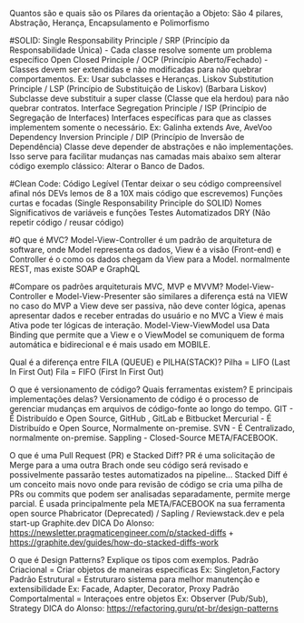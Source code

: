Quantos são e quais são os Pilares da orientação a Objeto:
São 4 pilares, Abstração, Herança, Encapsulamento e Polimorfismo

#SOLID:
Single Responsability Principle / SRP (Princípio da Responsabilidade Única) - Cada classe resolve somente um problema específico
Open Closed Principle / OCP (Princípio Aberto/Fechado) - Classes devem ser extendidas e não modificadas para não quebrar comportamentos. Ex: Usar subclasses e Heranças.
Liskov Substitution Principle / LSP (Princípio de Substituição de Liskov) (Barbara Liskov) Subclasse deve substituir a super classe (Classe que ela herdou) para não quebrar contratos.
Interface Segregation Principle / ISP (Princípio de Segregação de Interfaces) Interfaces específicas para que as classes implementem somente o necessário. Ex: Galinha extends Ave, AveVoo
Dependency Inversion Principle / DIP (Princípio de Inversão de Dependência) Classe deve depender de abstrações e não implementações. Isso serve para facilitar mudanças nas camadas mais abaixo sem  alterar código exemplo clássico: Alterar o Banco de Dados.

#Clean Code:
Código Legível (Tentar deixar o seu código compreensível afinal nós DEVs lemos de 8 a 10X mais código que escrevemos)
Funções curtas e focadas (Single Responsability Principle do SOLID) 
Nomes Significativos de variáveis e funções
Testes Automatizados
DRY (Não repetir código / reusar código)

#O que é MVC?
Model-View-Controller é um padrão de arquitetura de software, onde Model representa os dados, View é a visão (Front-end) e Controller é o como os dados chegam da View para a Model. normalmente REST, mas existe SOAP e GraphQL

#Compare os padrões arquiteturais MVC, MVP e MVVM?
Model-View-Controller e Model-View-Presenter são similares a diferença está na VIEW no caso do MVP a View deve ser passiva, não deve conter lógica, apenas apresentar dados e receber entradas do usuário e no MVC a View é mais Ativa pode ter lógicas de interação.
Model-View-ViewModel usa Data Binding que permite que a View e o ViewModel se comuniquem de forma automática e bidirecional e é mais usado em MOBILE.

Qual é a diferença entre FILA (QUEUE) e PILHA(STACK)?
Pilha = LIFO (Last In First Out)
Fila = FIFO (First In First Out)

O que é versionamento de código? Quais ferramentas existem? E principais implementações delas?
Versionamento de código é o processo de gerenciar mudanças em arquivos de código-fonte ao longo do tempo.
GIT - É Distribuído e Open Source, GitHub , GitLab e Bitbucket
Mercurial - É Distribuído e Open Source, Normalmente on-premise.
SVN - É Centralizado, normalmente on-premise.
Sappling - Closed-Source META/FACEBOOK.

O que é uma Pull Request (PR) e Stacked Diff?
PR é uma solicitação de Merge para a uma outra Brach onde seu código será revisado e possivelmente passarão testes automatizados na pipeline...
Stacked Diff é um conceito mais novo onde para revisão de código se cria uma pilha de PRs ou commits que podem ser analisadas separadamente, permite merge parcial. É usada principalmente pela META/FACEBOOK na sua ferramenta open source Phabricator (Deprecated) / Sapling / Reviewstack.dev e pela start-up Graphite.dev 
DICA Do Alonso: https://newsletter.pragmaticengineer.com/p/stacked-diffs + https://graphite.dev/guides/how-do-stacked-diffs-work

O que é Design Patterns? Explique os tipos com exemplos.
Padrão Criacional = Criar objetos de maneiras especificas Ex: Singleton,Factory
Padrão Estrutural = Estruturaro sistema para melhor manutenção e extensibilidade Ex: Facade, Adapter, Decorator, Proxy
Padrão Comportalmental = Interaçoes entre objetos Ex: Observer (Pub/Sub), Strategy
DICA do Alonso: https://refactoring.guru/pt-br/design-patterns
